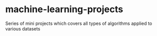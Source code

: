 # machine-learning-projects
Series of mini projects which covers all types of algorithms applied to various datasets

